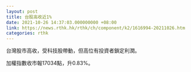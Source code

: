 ```yaml
---
layout: post
title: 台股高收近1%
date: 2021-10-26 14:37:03.000000000 +08:00
link: https://news.rthk.hk/rthk/ch/component/k2/1616994-20211026.htm
categories: rthk
---
```


台灣股市高收，受科技股帶動，但高位有投資者鎖定利潤。

加權指數收市報17034點，升0.83%。
